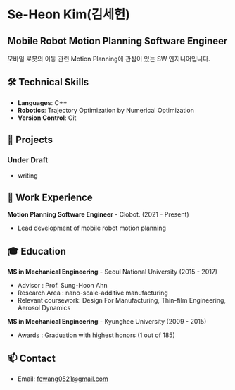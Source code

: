 # Se-Heon Kim(김세헌)

## Mobile Robot Motion Planning Software Engineer

모바일 로봇의 이동 관련 Motion Planning에 관심이 있는 SW 엔지니어입니다.

## 🛠 Technical Skills

- **Languages**: C++
- **Robotics**: Trajectory Optimization by Numerical Optimization
- **Version Control**: Git

## 🚀 Projects

### Under Draft
- writing

## 💼 Work Experience

**Motion Planning Software Engineer** - Clobot. (2021 - Present)
- Lead development of mobile robot motion planning


## 🎓 Education
**MS in Mechanical Engineering** - Seoul National University (2015 - 2017)
- Advisor : Prof. Sung-Hoon Ahn
- Research Area : nano-scale-additive manufacturing
- Relevant coursework: Design For Manufacturing, Thin-film Engineering, Aerosol Dynamics

**MS in Mechanical Engineering** - Kyunghee University (2009 - 2015)
- Awards : Graduation with highest honors (1 out of 185)

## 📫 Contact

- Email: fewang0521@gmail.com
